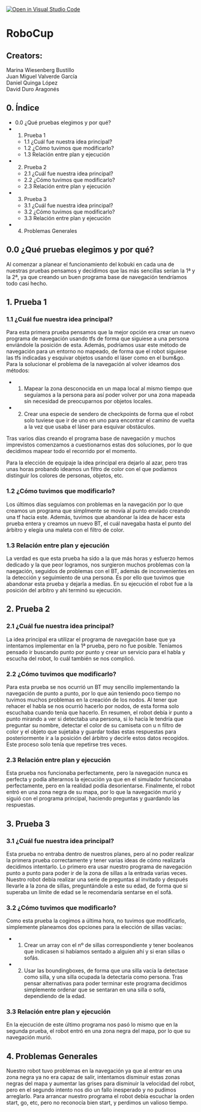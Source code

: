 [![Open in Visual Studio Code](https://classroom.github.com/assets/open-in-vscode-f059dc9a6f8d3a56e377f745f24479a46679e63a5d9fe6f495e02850cd0d8118.svg)](https://classroom.github.com/online_ide?assignment_repo_id=7421157&assignment_repo_type=AssignmentRepo)
# RoboCup

## Creators:
Marina Wiesenberg Bustillo <br />
Juan Miguel Valverde García <br />
Daniel Quinga López <br />
David Duro Aragonés <br />

## 0. Índice
   - 0.0 ¿Qué pruebas elegimos y por qué?
   - 1. Prueba 1
      - 1.1 ¿Cuál fue nuestra idea principal?
      - 1.2 ¿Cómo tuvimos que modificarlo?
      - 1.3 Relación entre plan y ejecución
   - 2. Prueba 2
      - 2.1 ¿Cuál fue nuestra idea principal?
      - 2.2 ¿Cómo tuvimos que modificarlo?
      - 2.3 Relación entre plan y ejecución
   - 3. Prueba 3
      - 3.1 ¿Cuál fue nuestra idea principal?
      - 3.2 ¿Cómo tuvimos que modificarlo?
      - 3.3 Relación entre plan y ejecución
   - 4. Problemas Generales
   

## 0.0 ¿Qué pruebas elegimos y por qué?
Al comenzar a planear el funcionamiento del kobuki en cada una de nuestras pruebas pensamos y decidimos que las más sencillas serían la 1ª y la 2ª, ya que creando un buen programa base de navegación tendríamos todo casi hecho.

## 1. Prueba 1

### 1.1 ¿Cuál fue nuestra idea principal?

Para esta primera prueba pensamos que la mejor opción era crear un nuevo programa de navegación usando tfs de forma que siguiese a una persona enviándole la posición de esta. Además, podríamos usar este método de navegación para un entorno no mapeado, de forma que el robot siguiese las tfs indicadas y esquivar objetos usando el láser como en el bum&go. 
Para la solucionar el problema de la navegación al volver ideamos dos métodos:
- 1. Mapear la zona desconocida en un mapa local al mismo tiempo que seguíamos a la persona para así poder volver por una zona mapeada sin necesidad de preocuparnos    por objetos locales.
- 2. Crear una especie de sendero de checkpoints de forma que el robot solo tuviese que ir de uno en uno para encontrar el camino de vuelta a la vez que usaba el láser para esquivar obstáculos.
  
Tras varios días creando el programa base de navegación y muchos imprevistos comenzamos a cuestionarnos estas dos soluciones, por lo que decidimos mapear todo el recorrido por el momento.

Para la elección de equipaje la idea principal era dejarlo al azar, pero tras unas horas probando ideamos un filtro de color con el que podíamos distinguir los colores de personas, objetos, etc.
  
### 1.2 ¿Cómo tuvimos que modificarlo?

Los últimos días seguíamos con problemas en la navegación por lo que creamos un programa que simplmente se movía al punto enviado creando una tf hacia este.
Además, tuvimos que abandonar la idea de hacer esta prueba entera y creamos un nuevo BT, el cuál navegaba hasta el punto del árbitro y elegía una maleta con el filtro de color.

### 1.3 Relación entre plan y ejecución

La verdad es que esta prueba ha sido a la que más horas y esfuerzo hemos dedicado y la que peor logramos, nos surgieron muchos problemas con la naegación, seguidos de problemas con el BT, además de inconvenientes en la detección y seguimiento de una persona. Es por ello que tuvimos que abandonar esta prueba y dejarla a medias.
En su ejecución el robot fue a la posición del arbitro y ahí terminó su ejecución.

## 2. Prueba 2

### 2.1 ¿Cuál fue nuestra idea principal?

La idea principal era utilizar el programa de navegación base que ya intentamos implementar en la 1ª prueba, pero no fue posible. Teníamos pensado ir buscando punto por punto y crear un servicio para el habla y escucha del robot, lo cuál también se nos complicó.

### 2.2 ¿Cómo tuvimos que modificarlo?

Para esta prueba se nos ocurrió un BT muy sencillo implementando la navegación de punto a punto, por lo que aún teniendo poco tiempo no tuvimos muchos problemas en la creación de los nodos. Al tener que rehacer el habla se nos ocurrió hacerlo por nodos, de esta forma solo escuchaba cuando tenía que hacerlo.
En resumen, el robot debía ir punto a punto mirando a ver si detectaba una persona, si lo hacía le tendría que preguntar su nombre, detectar el color de su camiseta con u n filtro de color y el objeto que sujetaba y guardar todas estas respuestas para posteriormente ir a la posición del árbitro y decirle estos datos recogidos. Este proceso solo tenía que repetirse tres veces.

### 2.3 Relación entre plan y ejecución

Esta prueba nos funcionaba perfectamente, pero la navegación nunca es perfecta y podía alterarnos la ejecución ya que en el simulador funcionaba perfectamente, pero en la realidad podía desorientarse.
Finalmente, el robot entró en una zona negra de su mapa, por lo que la navegación murió y siguió con el programa principal, haciendo preguntas y guardando las respuestas.

## 3. Prueba 3

### 3.1 ¿Cuál fue nuestra idea principal?

Esta prueba no entraba dentro de nuestros planes, pero al no poder realizar la primera prueba correctamente y tener varias ideas de cómo realizarla decidimos intentarlo.
Lo primero era usar nuestro programa de navegación punto a punto para poder ir de la zona de sillas a la entrada varias veces.
Nuestro robot debía realizar una serie de preguntas al invitado y después llevarle a la zona de sillas, preguntándole a este su edad, de forma que si superaba un límite de edad se le recomendaría sentarse en el sofá.

### 3.2 ¿Cómo tuvimos que modificarlo?
 
 Como esta prueba la cogimos a última hora, no tuvimos que modificarlo, simplemente planeamos dos opciones para la elección de sillas vacías:
 - 1. Crear un array con el nº de sillas correspondiente y tener booleanos que indicasen si habíamos sentado a alguien ahí y si eran sillas o sofás.
 - 2. Usar las boundingboxes, de forma que una silla vacía la detectase como silla, y una silla ocupada la detectaría como persona.
 Tras pensar alternativas para poder terminar este programa decidimos simplemente ordenar que se sentaran en una silla o sofá, dependiendo de la edad.
 
### 3.3 Relación entre plan y ejecución

En la ejecución de este último programa nos pasó lo mismo que en la segunda prueba, el robot entró en una zona negra del mapa, por lo que su navegación murió.

## 4. Problemas Generales

Nuestro robot tuvo problemas en la navegación ya que al entrar en una zona negra ya no era capaz de salir, intentamos disminuir estas zonas negras del mapa y aumentar las grises para disminuir la velocidad del robot, pero en el segundo intento nos dio un fallo inesperado y no pudimos arreglarlo.
Para arrancar nuestro programa el robot debía escuchar la orden start, go, etc, pero no reconocía bien start, y perdimos un valioso tiempo.
